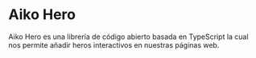 # Aiko Hero

Aiko Hero es una librería de código abierto basada en TypeScript la cual nos permite añadir heros interactivos en nuestras páginas web.
